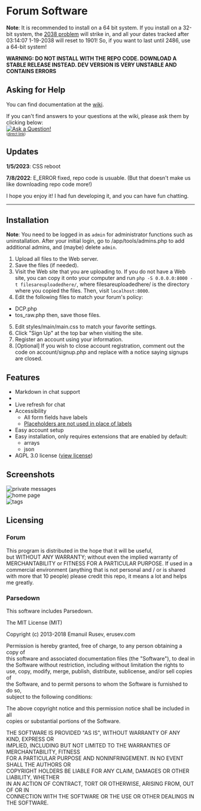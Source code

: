 # Forum Software
**Note**: It is recommended to install on a 64 bit system. If you install on a 32-bit system, the [2038 problem](https://en.wikipedia.org/wiki/2038_Problem) will strike in, and all your dates tracked after 03:14:07 1-19-2038 will reset to 1901! So, if you want to last until 2486, use a 64-bit system!

**WARNING: DO NOT INSTALL WITH THE REPO CODE. DOWNLOAD A STABLE RELEASE INSTEAD. DEV VERSION IS VERY UNSTABLE AND CONTAINS ERRORS**
## Asking for Help

You can find documentation at the [wiki](https://github.com/Paragramex/forum/wiki).

If you can't find answers to your questions at the wiki, please ask them by clicking below:   
[![Ask a Question!](https://gist.githubusercontent.com/weeklyd3/ac9072f166f619e67e733380af93308d/raw/400ef17931c381224f99f89fee4cd0b47e2c67a0/Ask%2520a%2520question%2520button.svg)](https://github.com/Paragramex/forum/issues/new?assignees=&labels=question&template=support_request.yaml&title=%5BQuestion%5D%3A+%3Ctitle%3E)  
<sub><sup>([direct link](https://github.com/Paragramex/forum/issues/new?assignees=&labels=question&template=support_request.yaml&title=%5BQuestion%5D%3A+%3Ctitle%3E))</sup></sub>
## Updates
**1/5/2023**: CSS reboot

**7/8/2022**: E_ERROR fixed, repo code is usuable. (But that doesn't make us like downloading repo code more!)

I hope you enjoy it! I had fun developing it, and you can have fun chatting.

---


## Installation
**Note**: You need to be logged in as `admin` for administrator functions such as uninstallation. After your initial login, go to /app/tools/admins.php to add additional admins, and (maybe) delete `admin`.

1. Upload all files to the Web server.
2. Save the files (if needed).
3. Visit the Web site that you are uploading to. If you do not have a Web site, you can copy it onto your computer and run
    `php -S 0.0.0.0:8000 -t filesareuploadedhere/`,
   where filesareuploadedhere/ is the directory where you copied the files. Then, visit `localhost:8000`.
4. Edit the following files to match your forum's policy:
  - DCP.php
  - tos_raw.php
  then, save those files.
5. Edit styles/main/main.css to match your favorite settings.
6. Click "Sign Up" at the top bar when visiting the site.
7. Register an account using your information.
8. \[Optional] If you wish to close account registration, comment out the code on account/signup.php and replace with a notice saying signups are closed.

## Features
 - Markdown in chat support
 - 
 - Live refresh for chat
 - Accessibility
   - All form fields have labels
   - [Placeholders are not used in place of labels](https://www.smashingmagazine.com/2018/06/placeholder-attribute/)
 - Easy account setup 
 - Easy installation, only requires extensions that are enabled by default:
   - arrays
   - json
 - AGPL 3.0 license ([view license](https://www.gnu.org/licenses/agpl-3.0.txt))

## Screenshots
![private messages](https://user-images.githubusercontent.com/79176077/134054046-5c3dacd9-df87-4373-ade6-325e970400e4.png)  
![home page](https://user-images.githubusercontent.com/79176077/134054392-6b562c0c-a581-41d9-9455-d878982c3fe6.png)  
![tags](https://user-images.githubusercontent.com/79176077/134054532-1c8f5d6c-0ce4-4527-96d8-e0c512c0561a.png)
## Licensing
### Forum
This program is distributed in the hope that it will be useful,  
but WITHOUT ANY WARRANTY; without even the implied warranty of  
MERCHANTABILITY or FITNESS FOR A PARTICULAR PURPOSE. If used in a commercial environment (anything that is not personal and / or is shared with more that 10 people) please credit this repo, it means a lot and helps me greatly.
### Parsedown
This software includes Parsedown.

The MIT License (MIT)

Copyright (c) 2013-2018 Emanuil Rusev, erusev.com

Permission is hereby granted, free of charge, to any person obtaining a copy of  
this software and associated documentation files (the "Software"), to deal in  
the Software without restriction, including without limitation the rights to  
use, copy, modify, merge, publish, distribute, sublicense, and/or sell copies of  
the Software, and to permit persons to whom the Software is furnished to do so,  
subject to the following conditions:

The above copyright notice and this permission notice shall be included in all  
copies or substantial portions of the Software.

THE SOFTWARE IS PROVIDED "AS IS", WITHOUT WARRANTY OF ANY KIND, EXPRESS OR  
IMPLIED, INCLUDING BUT NOT LIMITED TO THE WARRANTIES OF MERCHANTABILITY, FITNESS  
FOR A PARTICULAR PURPOSE AND NONINFRINGEMENT. IN NO EVENT SHALL THE AUTHORS OR  
COPYRIGHT HOLDERS BE LIABLE FOR ANY CLAIM, DAMAGES OR OTHER LIABILITY, WHETHER  
IN AN ACTION OF CONTRACT, TORT OR OTHERWISE, ARISING FROM, OUT OF OR IN  
CONNECTION WITH THE SOFTWARE OR THE USE OR OTHER DEALINGS IN THE SOFTWARE. 
